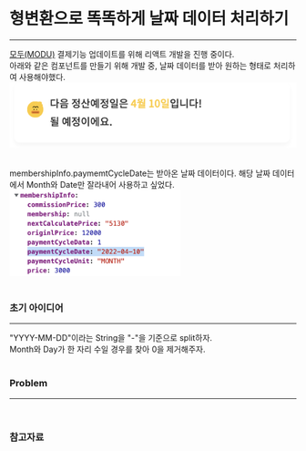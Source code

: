 # 형변환으로 똑똑하게 날짜 데이터 처리하기
---
  
[모두(MODU)](https://www.notion.so/d92d6723c9ae4e3b93a41b886036cfae) 결제기능 업데이트를 위해 리액트 개발을 진행 중이다.  
아래와 같은 컴포넌트를 만들기 위해 개발 중, 날짜 데이터를 받아 원하는 형태로 처리하여 사용해야했다. 
<img src="img/220321-4.png">  
<br>

membershipInfo.paymemtCycleDate는 받아온 날짜 데이터이다. 해당 날짜 데이터에서 Month와 Date만 잘라내어 사용하고 싶었다.   
<img width="300px" src="img/220321-2.png">  
<br>

### 초기 아이디어
---
"YYYY-MM-DD"이라는 String을 "-"을 기준으로 split하자.  
Month와 Day가 한 자리 수일 경우를 찾아 0을 제거해주자.  
<br>

### Problem 
--- 


<br>

### 참고자료
